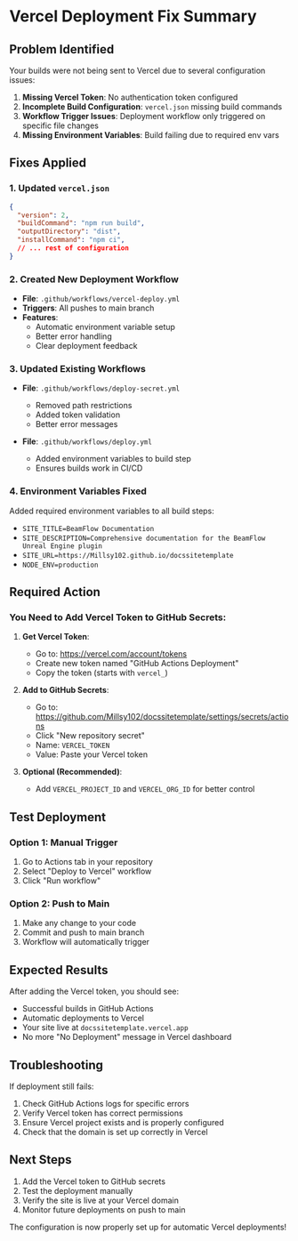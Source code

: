 # Vercel Deployment Fix Summary

##  Problem Identified
Your builds were not being sent to Vercel due to several configuration issues:

1. **Missing Vercel Token**: No authentication token configured
2. **Incomplete Build Configuration**: `vercel.json` missing build commands
3. **Workflow Trigger Issues**: Deployment workflow only triggered on specific file changes
4. **Missing Environment Variables**: Build failing due to required env vars

##  Fixes Applied

### 1. Updated `vercel.json`
```json
{
  "version": 2,
  "buildCommand": "npm run build",
  "outputDirectory": "dist",
  "installCommand": "npm ci",
  // ... rest of configuration
}
```

### 2. Created New Deployment Workflow
- **File**: `.github/workflows/vercel-deploy.yml`
- **Triggers**: All pushes to main branch
- **Features**: 
  - Automatic environment variable setup
  - Better error handling
  - Clear deployment feedback

### 3. Updated Existing Workflows
- **File**: `.github/workflows/deploy-secret.yml`
  - Removed path restrictions
  - Added token validation
  - Better error messages

- **File**: `.github/workflows/deploy.yml`
  - Added environment variables to build step
  - Ensures builds work in CI/CD

### 4. Environment Variables Fixed
Added required environment variables to all build steps:
- `SITE_TITLE=BeamFlow Documentation`
- `SITE_DESCRIPTION=Comprehensive documentation for the BeamFlow Unreal Engine plugin`
- `SITE_URL=https://Millsy102.github.io/docssitetemplate`
- `NODE_ENV=production`

##  Required Action

### You Need to Add Vercel Token to GitHub Secrets:

1. **Get Vercel Token**:
   - Go to: https://vercel.com/account/tokens
   - Create new token named "GitHub Actions Deployment"
   - Copy the token (starts with `vercel_`)

2. **Add to GitHub Secrets**:
   - Go to: https://github.com/Millsy102/docssitetemplate/settings/secrets/actions
   - Click "New repository secret"
   - Name: `VERCEL_TOKEN`
   - Value: Paste your Vercel token

3. **Optional (Recommended)**:
   - Add `VERCEL_PROJECT_ID` and `VERCEL_ORG_ID` for better control

##  Test Deployment

### Option 1: Manual Trigger
1. Go to Actions tab in your repository
2. Select "Deploy to Vercel" workflow
3. Click "Run workflow"

### Option 2: Push to Main
1. Make any change to your code
2. Commit and push to main branch
3. Workflow will automatically trigger

##  Expected Results

After adding the Vercel token, you should see:
-  Successful builds in GitHub Actions
-  Automatic deployments to Vercel
-  Your site live at `docssitetemplate.vercel.app`
-  No more "No Deployment" message in Vercel dashboard

##  Troubleshooting

If deployment still fails:
1. Check GitHub Actions logs for specific errors
2. Verify Vercel token has correct permissions
3. Ensure Vercel project exists and is properly configured
4. Check that the domain is set up correctly in Vercel

##  Next Steps

1. Add the Vercel token to GitHub secrets
2. Test the deployment manually
3. Verify the site is live at your Vercel domain
4. Monitor future deployments on push to main

The configuration is now properly set up for automatic Vercel deployments!
